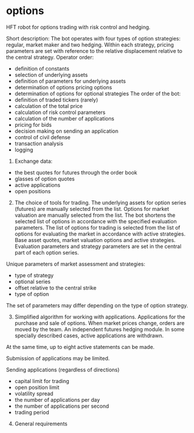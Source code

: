 # options
HFT robot for options trading with risk control and hedging.

Short description:
The bot operates with four types of option strategies: regular, market maker and two hedging.
Within each strategy, pricing parameters are set with reference to the relative displacement relative to the central strategy.
Operator order:
- definition of constants
- selection of underlying assets
- definition of parameters for underlying assets
- determination of options pricing options
- determination of options for optional strategies
The order of the bot:
- definition of traded tickers (rarely)
- calculation of the total price
- calculation of risk control parameters
- calculation of the number of applications
- pricing for bids
- decision making on sending an application
- control of civil defense
- transaction analysis
- logging

1. Exchange data:
- the best quotes for futures through the order book
- glasses of option quotes
- active applications
- open positions

2. The choice of tools for trading.
The underlying assets for option series (futures) are manually selected from the list.
Options for market valuation are manually selected from the list. The bot shortens the selected list of options in accordance with the specified evaluation parameters.
The list of options for trading is selected from the list of options for evaluating the market in accordance with active strategies.
Base asset quotes, market valuation options and active strategies.
Evaluation parameters and strategy parameters are set in the central part of each option series.

Unique parameters of market assessment and strategies:
- type of strategy
- optional series
- offset relative to the central strike
- type of option

The set of parameters may differ depending on the type of option strategy.

3. Simplified algorithm for working with applications.
Applications for the purchase and sale of options.
When market prices change, orders are moved by the team.
An independent futures hedging module.
In some specially described cases, active applications are withdrawn.

At the same time, up to eight active statements can be made.

Submission of applications may be limited.

Sending applications (regardless of directions)
- capital limit for trading
- open position limit
- volatility spread
- the number of applications per day
- the number of applications per second
- trading period

4. General requirements